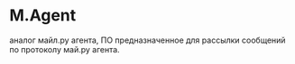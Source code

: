 M.Agent
=======

аналог майл.ру агента, ПО предназначенное для рассылки сообщений по протоколу май.ру агента.
